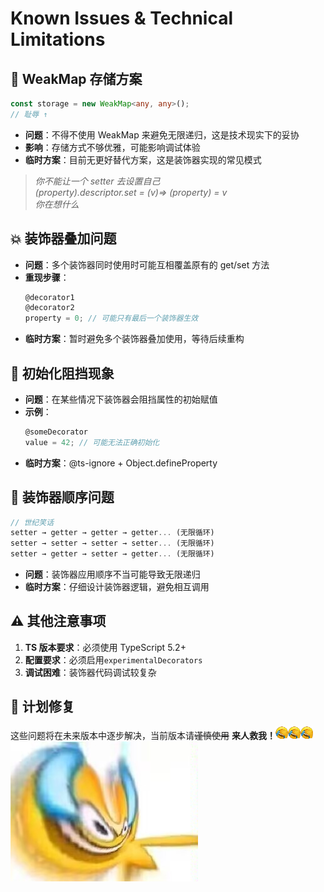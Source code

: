 # Known Issues & Technical Limitations

## 🚨 WeakMap 存储方案

```ts
const storage = new WeakMap<any, any>();
// 耻辱 ↑
```

-   **问题**：不得不使用 WeakMap 来避免无限递归，这是技术现实下的妥协
-   **影响**：存储方式不够优雅，可能影响调试体验
-   **临时方案**：目前无更好替代方案，这是装饰器实现的常见模式

> _你不能让一个 setter 去设置自己_  
> _(property).descriptor.set = (v)=> (property) = v_  
> _你在想什么_

## 💥 装饰器叠加问题

-   **问题**：多个装饰器同时使用时可能互相覆盖原有的 get/set 方法
-   **重现步骤**：
    ```ts
    @decorator1
    @decorator2
    property = 0; // 可能只有最后一个装饰器生效
    ```
-   **临时方案**：暂时避免多个装饰器叠加使用，等待后续重构

## 🚧 初始化阻挡现象

-   **问题**：在某些情况下装饰器会阻挡属性的初始赋值
-   **示例**：
    ```ts
    @someDecorator
    value = 42; // 可能无法正确初始化
    ```
-   **临时方案**：@ts-ignore + Object.defineProperty

## 🔄 装饰器顺序问题

```ts
// 世纪笑话
setter → getter → getter → getter... (无限循环)
setter → setter → setter → setter... (无限循环)
setter → getter → setter → getter... (无限循环)
```

-   **问题**：装饰器应用顺序不当可能导致无限递归
-   **临时方案**：仔细设计装饰器逻辑，避免相互调用

## ⚠️ 其他注意事项

1. **TS 版本要求**：必须使用 TypeScript 5.2+
2. **配置要求**：必须启用`experimentalDecorators`
3. **调试困难**：装饰器代码调试较复杂

## 📅 计划修复

这些问题将在未来版本中逐步解决，当前版本请~~谨慎使用~~ **来人救我！**![cry, laugh and sense of embarrassment](img/捂脸哭笑.png)![cry, laugh and sense of embarrassment](img/捂脸哭笑.png)![cry, laugh and sense of embarrassment](img/捂脸哭笑.png)  
![alt text](img/LUAGH.jpg)
